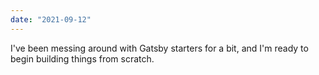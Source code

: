 ```yaml
---
date: "2021-09-12"
---
```

I've been messing around with Gatsby starters for a bit, and I'm ready to begin building things from scratch.